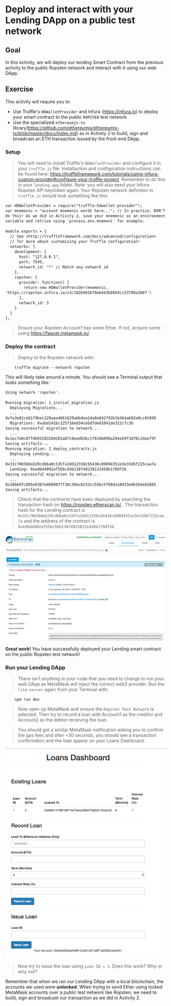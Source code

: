 # Deploy and interact with your Lending DApp on a public test network
## Goal
In this activity, we will deploy our lending Smart Contract from the previous activity to the public Ropsten network and interact with it using our web DApp. 

## Exercise
This activity will require you to:
* Use Truffle's `HDWalletProvider` and Infura (https://infura.io) to deploy your smart contract to the public `ROPSTEN` test network
* Use the specialized `ethereumjs-tx` library(https://github.com/ethereumjs/ethereumjs-tx/blob/master/docs/index.md) as in Activity 2 to build, sign and broadcast an ETH transaction issued by the front-end DApp.

### Setup
> You will need to install Truffle's `HDWalletProvider` and configure it in your `truffle.js` file. Installaction and configuration instructions can be found here: https://truffleframework.com/tutorials/using-infura-custom-provider#configure-your-truffle-project. Remember to do this in your `lending-app` folder. Note: you will also need your Infura Ropsten API key/token again.
> Your Ropsten network definition in `truffle.js` should look something like this:
```
var HDWalletProvider = require("truffle-hdwallet-provider");
var mnemonic = "account mnemonic words here..."; // In practice, DON'T do this! As we did in Activity 2, save your mnemonic as an environment variable and retrive using 'process.env.mnemoni' for example. 

module.exports = {
  // See <http://truffleframework.com/docs/advanced/configuration>
  // for more about customizing your Truffle configuration!
  networks: {
    development: {
      host: "127.0.0.1",
      port: 7545,
      network_id: "*" // Match any network id
    },
    ropsten: {
      provider: function() {
        return new HDWalletProvider(mnemonic, 'https://ropsten.infura.io/v3/182b941b70e6443b8854cc53786a3007')
      },
      network_id: 3
    }
  }
};
```

> Ensure your Ropsten Account1 has some Ether. If not, acquire some using https://faucet.metamask.io/.

### Deploy the contract
> Deploy to the Ropsten network with:
```
    truffle migrate --network ropsten
```
This will likely take around a minute. You should see a Terminal output that looks something like:
```
Using network 'ropsten'.

Running migration: 1_initial_migration.js
  Deploying Migrations...
  ... 0xfe3e02ce61f9bec129aaa4061629abb4ea14a0a042793b1b464a692e0cc01899
  Migrations: 0xabd141bc125716ed34cebd7de01041de322cfc3b
Saving successful migration to network...
  ... 0x1ec7e0c87fd6915832b9283a87c8eedb5bc1f634b098a294a59f3d70c2daef9f
Saving artifacts...
Running migration: 2_deploy_contracts.js
  Deploying Lending...
  ... 0x33c7003b0a529cd6ba0c535fa18d12338cb5436c09094351e3e33dbf225caa7a
  Lending: 0xed6d4992af55bc56b138749220131450b1f0df2b
Saving successful migration to network...
  ... 0x38b6d7c895e0367e480907ff30c39ec6233cc55bc5f60da10433e0b1bdeb2665
Saving artifacts...
```

> Check that the contracts have been deployed by searching the transaction hash on https://ropsten.etherscan.io/ . The transaction hash for the Lending contract is `0x33c7003b0a529cd6ba0c535fa18d12338cb5436c09094351e3e33dbf225caa7a` and the address of the contract is `0xed6d4992af55bc56b138749220131450b1f0df2b`.

![Search txn hash on Ropsten](images/Ropsten_txn_hash.png)

**Great work!** You have successfully deployed your Lending smart contract on the public Ropsten test network!

### Run your Lending DApp
>There isn't anything in your code that you need to change to run your web DApp as MetaMask will inject the correct web3 provider. Run the `lite-server` again from your Terminal with:
```
    npm run dev
```
>Now open up MetaMask and ensure the `Ropsten Test Network` is selected. Then try to record a loan with Account1 as the creditor and Account2 as the debtor receiving the loan. 

>You should get a similar MetaMask notification asking you to confirm the gas fees and after ~30 seconds, you should see a transaction confirmation and the loan appear on your Loans Dashboard.

![Ropsten loans dashboard with transaction](images/Ropsten_loans_dashboard.png)

>Now try to issue the loan using `Loan ID = 1`. Does this work? Why or why not?

Remember that when we ran our Lending DApp with a local blockchain, the accounts we used were **unlocked**. When trying to send Ether using locked MetaMask accounts over a public test network like Ropsten, we need to build, sign and broadcast our transaction as we did in Activity 2. 


